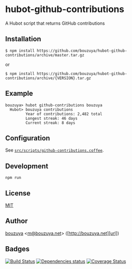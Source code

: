 # hubot-github-contributions

A Hubot script that returns GitHub contributions

## Installation

    $ npm install https://github.com/bouzuya/hubot-github-contributions/archive/master.tar.gz

or

    $ npm install https://github.com/bouzuya/hubot-github-contributions/archive/{VERSION}.tar.gz

## Example

    bouzuya> hubot github-contributions bouzuya
      Hubot> bouzuya contributions
             Year of contributions: 2,482 total
             Longest streak: 46 days
             Current streak: 8 days

## Configuration

See [`src/scripts/github-contributions.coffee`](src/scripts/github-contributions.coffee).

## Development

`npm run`

## License

[MIT](LICENSE)

## Author

[bouzuya][user] &lt;[m@bouzuya.net][mail]&gt; ([http://bouzuya.net][url])

## Badges

[![Build Status][travis-badge]][travis]
[![Dependencies status][david-dm-badge]][david-dm]
[![Coverage Status][coveralls-badge]][coveralls]

[travis]: https://travis-ci.org/bouzuya/hubot-github-contributions
[travis-badge]: https://travis-ci.org/bouzuya/hubot-github-contributions.svg?branch=master
[david-dm]: https://david-dm.org/bouzuya/hubot-github-contributions
[david-dm-badge]: https://david-dm.org/bouzuya/hubot-github-contributions.png
[coveralls]: https://coveralls.io/r/bouzuya/hubot-github-contributions
[coveralls-badge]: https://img.shields.io/coveralls/bouzuya/hubot-github-contributions.svg
[user]: https://github.com/bouzuya
[mail]: mailto:m@bouzuya.net
[url]: http://bouzuya.net
